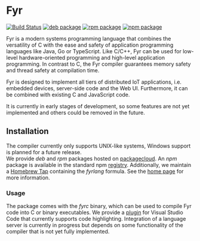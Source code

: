 # Fyr

[![Build Status](https://travis-ci.org/vs-ude/fyr.svg?branch=dev)](https://travis-ci.org/vs-ude/fyr)
[![deb package](https://img.shields.io/badge/deb-packagecloud.io-844fec.svg)](https://packagecloud.io/vs-ude/fyrlang?filter=debs)
[![rpm package](https://img.shields.io/badge/rpm-packagecloud.io-844fec.svg)](https://packagecloud.io/vs-ude/fyrlang?filter=rpms)
[![npm package](https://img.shields.io/npm/v/fyrlang.svg)](https://www.npmjs.com/package/fyrlang)

Fyr is a modern systems programming language that combines the versatility of C with the ease and safety of application programming languages like Java, Go or TypeScript. Like C/C++, Fyr can be used for low-level hardware-oriented programming and high-level application programming. In contrast to C, the Fyr compiler guarantees memory safety and thread safety at compilation time.  

Fyr is designed to implement all tiers of distributed IoT applications, i.e. embedded devices, server-side code and the Web UI. Furthermore, it can be combined with existing C and JavaScript code.  

It is currently in early stages of development, so some features are not yet implemented and others could be removed in the future.

## Installation

The compiler currently only supports UNIX-like systems, Windows support is planned for a future release.  
We provide _deb_ and _rpm_ packages hosted on [packagecloud](https://packagecloud.io/vs-ude/fyrlang).
An _npm_ package is available in the standard npm [registry](https://www.npmjs.com/package/fyrlang).
Additionally, we maintain a [Homebrew Tap](https://github.com/vs-ude/homebrew-fyr) containing the _fyrlang_ formula.
See the [home page](http://fyr.vs.uni-due.de) for more information.  

### Usage

The package comes with the _fyrc_ binary, which can be used to compile Fyr code into C or binary executables.
We provide a [plugin](https://marketplace.visualstudio.com/items?itemName=vs-ude.fyr) for Visual Studio Code that currently supports code highlighting.
Integration of a language server is currently in progress but depends on some functionality of the compiler that is not yet fully implemented.
